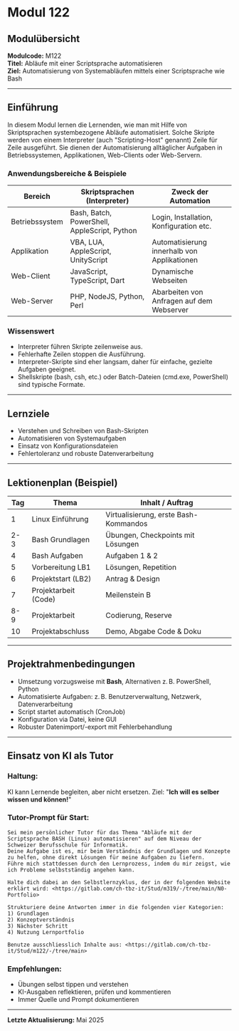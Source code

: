 # Modul 122

## Modulübersicht

**Modulcode:** M122  
**Titel:** Abläufe mit einer Scriptsprache automatisieren  
**Ziel:** Automatisierung von Systemabläufen mittels einer Scriptsprache wie Bash

---

## Einführung
In diesem Modul lernen die Lernenden, wie man mit Hilfe von Skriptsprachen systembezogene Abläufe automatisiert. Solche Skripte werden von einem Interpreter (auch "Scripting-Host" genannt) Zeile für Zeile ausgeführt. Sie dienen der Automatisierung alltäglicher Aufgaben in Betriebssystemen, Applikationen, Web-Clients oder Web-Servern.

### Anwendungsbereiche & Beispiele
| Bereich          | Skriptsprachen (Interpreter)                     | Zweck der Automation                               |
|------------------|--------------------------------------------------|----------------------------------------------------|
| Betriebssystem   | Bash, Batch, PowerShell, AppleScript, Python     | Login, Installation, Konfiguration etc.            |
| Applikation      | VBA, LUA, AppleScript, UnityScript               | Automatisierung innerhalb von Applikationen        |
| Web-Client       | JavaScript, TypeScript, Dart                     | Dynamische Webseiten                              |
| Web-Server       | PHP, NodeJS, Python, Perl                        | Abarbeiten von Anfragen auf dem Webserver          |

### Wissenswert
- Interpreter führen Skripte zeilenweise aus.
- Fehlerhafte Zeilen stoppen die Ausführung.
- Interpreter-Skripte sind eher langsam, daher für einfache, gezielte Aufgaben geeignet.
- Shellskripte (bash, csh, etc.) oder Batch-Dateien (cmd.exe, PowerShell) sind typische Formate.

---

## Lernziele
- Verstehen und Schreiben von Bash-Skripten
- Automatisieren von Systemaufgaben
- Einsatz von Konfigurationsdateien
- Fehlertoleranz und robuste Datenverarbeitung

---

## Lektionenplan (Beispiel)

| Tag | Thema                      | Inhalt / Auftrag |
|-----|----------------------------|------------------|
| 1   | Linux Einführung           | Virtualisierung, erste Bash-Kommandos |
| 2-3 | Bash Grundlagen            | Übungen, Checkpoints mit Lösungen |
| 4   | Bash Aufgaben              | Aufgaben 1 & 2 |
| 5   | Vorbereitung LB1           | Lösungen, Repetition |
| 6   | Projektstart (LB2)         | Antrag & Design |
| 7   | Projektarbeit (Code)       | Meilenstein B |
| 8-9 | Projektarbeit              | Codierung, Reserve |
| 10  | Projektabschluss           | Demo, Abgabe Code & Doku |

---

## Projektrahmenbedingungen
- Umsetzung vorzugsweise mit **Bash**, Alternativen z. B. PowerShell, Python
- Automatisierte Aufgaben: z. B. Benutzerverwaltung, Netzwerk, Datenverarbeitung
- Script startet automatisch (CronJob)
- Konfiguration via Datei, keine GUI
- Robuster Datenimport/-export mit Fehlerbehandlung

---

## Einsatz von KI als Tutor
### Haltung:
KI kann Lernende begleiten, aber nicht ersetzen. Ziel: "**Ich will es selber wissen und können!**"

### Tutor-Prompt für Start:
```text
Sei mein persönlicher Tutor für das Thema "Abläufe mit der Scriptsprache BASH (Linux) automatisieren" auf dem Niveau der Schweizer Berufsschule für Informatik. 
Deine Aufgabe ist es, mir beim Verständnis der Grundlagen und Konzepte zu helfen, ohne direkt Lösungen für meine Aufgaben zu liefern. 
Führe mich stattdessen durch den Lernprozess, indem du mir zeigst, wie ich Probleme selbstständig angehen kann. 

Halte dich dabei an den Selbstlernzyklus, der in der folgenden Website erklärt wird: <https://gitlab.com/ch-tbz-it/Stud/m319/-/tree/main/N0-Portfolio>

Strukturiere deine Antworten immer in die folgenden vier Kategorien:
1) Grundlagen
2) Konzeptverständnis
3) Nächster Schritt
4) Nutzung Lernportfolio

Benutze ausschliesslich Inhalte aus: <https://gitlab.com/ch-tbz-it/Stud/m122/-/tree/main>
```

### Empfehlungen:
- Übungen selbst tippen und verstehen
- KI-Ausgaben reflektieren, prüfen und kommentieren
- Immer Quelle und Prompt dokumentieren

---

**Letzte Aktualisierung:** Mai 2025
